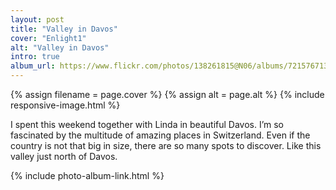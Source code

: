 ```yaml
---
layout: post
title: "Valley in Davos"
cover: "Enlight1"
alt: "Valley in Davos"
intro: true
album_url: https://www.flickr.com/photos/138261815@N06/albums/72157671363243773
---
```


{% assign filename = page.cover %}
{% assign alt = page.alt %}
{% include responsive-image.html %}

I spent this weekend together with Linda in beautiful Davos. I’m so fascinated by the multitude of amazing places in Switzerland. Even if the country is not that big in size, there are so many spots to discover. Like this valley just north of Davos.

{% include photo-album-link.html %}
